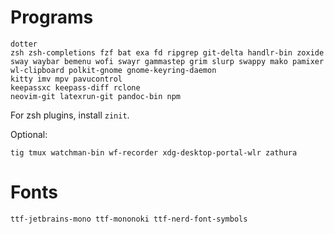 # Programs

    dotter
    zsh zsh-completions fzf bat exa fd ripgrep git-delta handlr-bin zoxide
    sway waybar bemenu wofi swayr gammastep grim slurp swappy mako pamixer wl-clipboard polkit-gnome gnome-keyring-daemon
    kitty imv mpv pavucontrol
    keepassxc keepass-diff rclone
    neovim-git latexrun-git pandoc-bin npm

For zsh plugins, install `zinit`.

Optional:

    tig tmux watchman-bin wf-recorder xdg-desktop-portal-wlr zathura

# Fonts

    ttf-jetbrains-mono ttf-mononoki ttf-nerd-font-symbols
